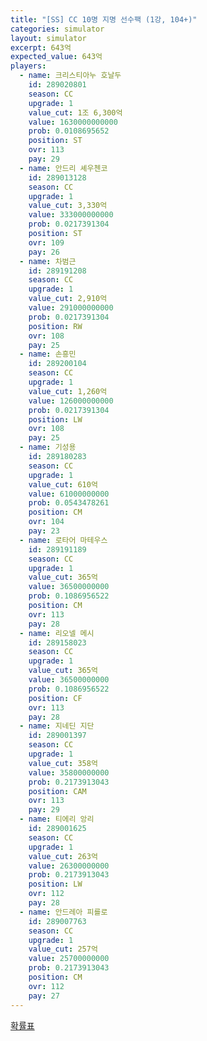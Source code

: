```yaml
---
title: "[SS] CC 10명 지명 선수팩 (1강, 104+)"
categories: simulator
layout: simulator
excerpt: 643억
expected_value: 643억
players:
  - name: 크리스티아누 호날두
    id: 289020801
    season: CC
    upgrade: 1
    value_cut: 1조 6,300억
    value: 1630000000000
    prob: 0.0108695652
    position: ST
    ovr: 113
    pay: 29
  - name: 안드리 셰우첸코
    id: 289013128
    season: CC
    upgrade: 1
    value_cut: 3,330억
    value: 333000000000
    prob: 0.0217391304
    position: ST
    ovr: 109
    pay: 26
  - name: 차범근
    id: 289191208
    season: CC
    upgrade: 1
    value_cut: 2,910억
    value: 291000000000
    prob: 0.0217391304
    position: RW
    ovr: 108
    pay: 25
  - name: 손흥민
    id: 289200104
    season: CC
    upgrade: 1
    value_cut: 1,260억
    value: 126000000000
    prob: 0.0217391304
    position: LW
    ovr: 108
    pay: 25
  - name: 기성용
    id: 289180283
    season: CC
    upgrade: 1
    value_cut: 610억
    value: 61000000000
    prob: 0.0543478261
    position: CM
    ovr: 104
    pay: 23
  - name: 로타어 마테우스
    id: 289191189
    season: CC
    upgrade: 1
    value_cut: 365억
    value: 36500000000
    prob: 0.1086956522
    position: CM
    ovr: 113
    pay: 28
  - name: 리오넬 메시
    id: 289158023
    season: CC
    upgrade: 1
    value_cut: 365억
    value: 36500000000
    prob: 0.1086956522
    position: CF
    ovr: 113
    pay: 28
  - name: 지네딘 지단
    id: 289001397
    season: CC
    upgrade: 1
    value_cut: 358억
    value: 35800000000
    prob: 0.2173913043
    position: CAM
    ovr: 113
    pay: 29
  - name: 티에리 앙리
    id: 289001625
    season: CC
    upgrade: 1
    value_cut: 263억
    value: 26300000000
    prob: 0.2173913043
    position: LW
    ovr: 112
    pay: 28
  - name: 안드레아 피를로
    id: 289007763
    season: CC
    upgrade: 1
    value_cut: 257억
    value: 25700000000
    prob: 0.2173913043
    position: CM
    ovr: 112
    pay: 27
---
```

[확률표](/player/7954)
